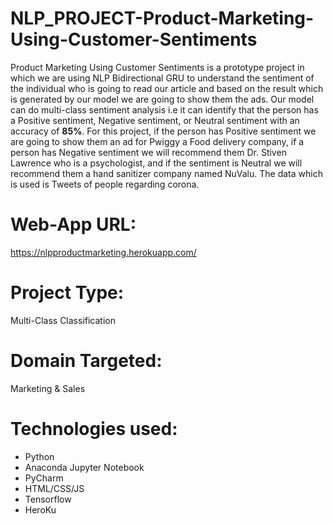 # NLP_PROJECT-Product-Marketing-Using-Customer-Sentiments

Product Marketing Using Customer Sentiments is a prototype project in which we are using NLP Bidirectional GRU to understand the sentiment of the individual who is going to read our article and based on the result which is generated by our model we are going to show them the ads. Our model can do multi-class sentiment analysis i.e it can identify that the person has a Positive sentiment, Negative sentiment, or Neutral sentiment with an accuracy of <b>85%</b>. For this project, if the person has Positive sentiment we are going to show them an ad for Pwiggy a Food delivery company, if a person has Negative sentiment we will recommend them Dr. Stiven Lawrence who is a psychologist, and if the sentiment is Neutral we will recommend them a hand sanitizer company named NuValu. The data which is used is Tweets of people regarding corona.

# Web-App URL:

https://nlpproductmarketing.herokuapp.com/

# Project Type: 
Multi-Class Classification

# Domain Targeted:
Marketing & Sales

# <b>Technologies used:</b>
- Python
- Anaconda Jupyter Notebook
- PyCharm
- HTML/CSS/JS
- Tensorflow
- HeroKu

